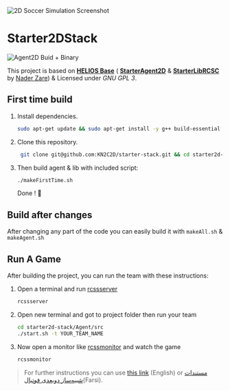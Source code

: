 ![2D Soccer Simulation Screenshot](https://rcss.ir/docs/2D/FA/img/doc/intro/2d-overview-field.jpg)

# **Starter2DStack**   

![Agent2D Buid + Binary](https://github.com/KN2C2D/starter-stack/workflows/Agent2D%20Buid%20+%20Binary/badge.svg?branch=master&event=push)

This project is based on **[HELIOS Base](https://osdn.net/projects/rctools/releases/)** ( **[StarterAgent2D](https://github.com/naderzare/StarterAgent2D)**  & **[StarterLibRCSC](https://github.com/naderzare/StarterLibRCSC)** by [Nader Zare](https://github.com/naderzare)) & Licensed under _GNU GPL 3_. 

## First time build

1. Install dependencies.

   ```bash
   sudo apt-get update && sudo apt-get install -y g++ build-essential libboost-all-dev qt4-dev-tools libaudio-dev libgtk-3-dev libxt-dev bison flex
   ```

2. Clone this repository.

   ```bash
    git clone git@github.com:KN2C2D/starter-stack.git && cd starter2d-stack
   ```

3. Then build agent & lib with included script:

   ```bash
   ./makeFirstTime.sh
   ```

   Done ! 🙂

## Build after changes

After changing any part of the code you can easily build it with `makeAll.sh` & `makeAgent.sh`

## Run A Game

After building the project, you can run the team with these instructions:

1. Open a terminal and run [rcssserver](https://github.com/rcsoccersim/rcssserver)  

   ```bash
   rcssserver
   ```

2. Open new terminal and got to project folder then run your team

   ```bash
   cd starter2d-stack/Agent/src
   ./start.sh -t YOUR_TEAM_NAME
   ```

3. Now open a monitor like [rcssmonitor](https://github.com/rcsoccersim/rcssmonitor) and watch the game 

   ```bash
   rcssmonitor
   ```

> For further instructions you can use [this link](https://github.com/ibots/tutorial) (English) or [مستندات شبیه‌ساز دوبعدی فوتبال](https://rcss.ir/2D/FA)(Farsi).
